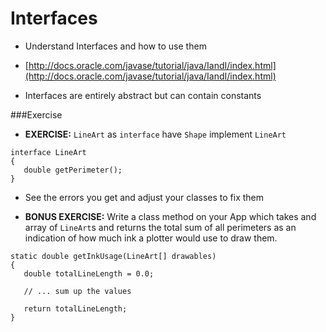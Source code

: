 # Interfaces

* Understand Interfaces and how to use them
 * [http://docs.oracle.com/javase/tutorial/java/IandI/index.html](http://docs.oracle.com/javase/tutorial/java/IandI/index.html)

* Interfaces are entirely abstract but can contain constants

###Exercise
* __EXERCISE:__ ``LineArt`` as ``interface`` have ``Shape`` implement ``LineArt``

```
interface LineArt
{
   double getPerimeter();
}
```

* See the errors you get and adjust your classes to fix them

* __BONUS EXERCISE:__ Write a class method on your App which takes and array of ``LineArt``s and returns the total sum of all perimeters as an indication of how much ink a plotter would use to draw them.

```
static double getInkUsage(LineArt[] drawables)
{
   double totalLineLength = 0.0;

   // ... sum up the values

   return totalLineLength;
}

```



